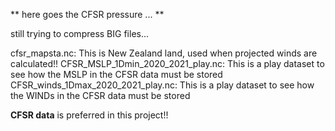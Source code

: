 ** here goes the CFSR pressure ... **

still trying to compress BIG files...

cfsr_mapsta.nc: This is New Zealand land, used when projected winds are calculated!!
CFSR_MSLP_1Dmin_2020_2021_play.nc: This is a play dataset to see how the MSLP in the CFSR data must be stored
CFSR_winds_1Dmax_2020_2021_play.nc: This is a play dataset to see how the WINDs in the CFSR data must be stored

**CFSR data** is preferred in this project!!